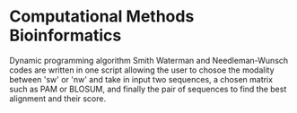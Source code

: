 # Computational Methods Bioinformatics
Dynamic programming algorithm Smith Waterman and Needleman-Wunsch codes are written in one script allowing the user to chosoe the modality between 'sw' or 'nw' and take in input two sequences, a chosen matrix such as PAM or BLOSUM, and finally the pair of sequences to find the best alignment and their score. 
